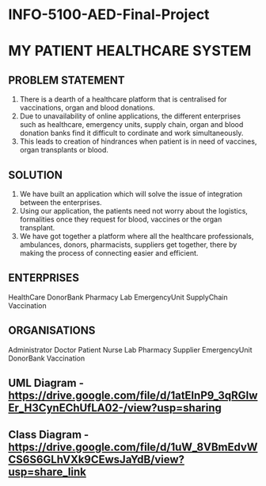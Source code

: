 # INFO-5100-AED-Final-Project

# MY PATIENT HEALTHCARE SYSTEM


## PROBLEM STATEMENT
1. There is a dearth of a healthcare platform that is centralised for vaccinations, organ and blood donations.
2. Due to unavailability of online applications, the different enterprises such as healthcare, emergency units, supply chain, organ and blood donation banks find it difficult to cordinate and work simultaneously.
3. This leads to creation of hindrances when patient is in need of vaccines, organ transplants or blood.

## SOLUTION
1. We have built an application which will solve the issue of integration between the enterprises.
2. Using our application, the patients need not worry about the logistics, formalities once they request for blood, vaccines or the organ transplant.
3. We have got together a platform where all the healthcare professionals, ambulances, donors, pharmacists, suppliers get together, there by making the process of connecting easier and efficient.

## ENTERPRISES
HealthCare
DonorBank 
Pharmacy 
Lab 
EmergencyUnit
SupplyChain 
Vaccination

## ORGANISATIONS
Administrator
Doctor
Patient
Nurse
Lab
Pharmacy
Supplier
EmergencyUnit
DonorBank
Vaccination

## UML Diagram - https://drive.google.com/file/d/1atElnP9_3qRGIwEr_H3CynEChUfLA02-/view?usp=sharing

## Class Diagram - https://drive.google.com/file/d/1uW_8VBmEdvWCS6S6GLhVXk9CEwsJaYdB/view?usp=share_link

